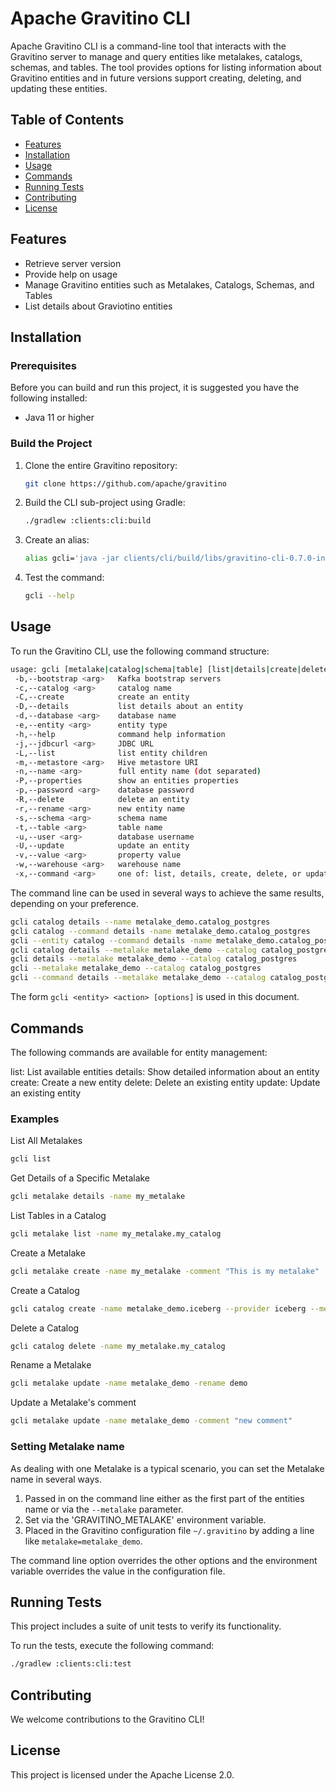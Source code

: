 <!--
  Licensed to the Apache Software Foundation (ASF) under one
  or more contributor license agreements.  See the NOTICE file
  distributed with this work for additional information
  regarding copyright ownership.  The ASF licenses this file
  to you under the Apache License, Version 2.0 (the
  "License"); you may not use this file except in compliance
  with the License.  You may obtain a copy of the License at

   http://www.apache.org/licenses/LICENSE-2.0

  Unless required by applicable law or agreed to in writing,
  software distributed under the License is distributed on an
  "AS IS" BASIS, WITHOUT WARRANTIES OR CONDITIONS OF ANY
  KIND, either express or implied.  See the License for the
  specific language governing permissions and limitations
  under the License.
-->

# Apache Gravitino CLI

Apache Gravitino CLI is a command-line tool that interacts with the Gravitino server to manage and query entities like metalakes, catalogs, schemas, and tables. The tool provides options for listing information about Gravitino entities and in future versions support creating, deleting, and updating these entities.

## Table of Contents

- [Features](#features)
- [Installation](#installation)
- [Usage](#usage)
- [Commands](#commands)
- [Running Tests](#running-tests)
- [Contributing](#contributing)
- [License](#license)

## Features

- Retrieve server version
- Provide help on usage
- Manage Gravitino entities such as Metalakes, Catalogs, Schemas, and Tables
- List details about Graviotino entities

## Installation

### Prerequisites

Before you can build and run this project, it is suggested you have the following installed:

- Java 11 or higher

### Build the Project

1. Clone the entire Gravitino repository:

    ```bash
    git clone https://github.com/apache/gravitino
    ```

2. Build the CLI sub-project using Gradle:

    ```bash
    ./gradlew :clients:cli:build
    ```
3. Create an alias:

    ```bash
    alias gcli='java -jar clients/cli/build/libs/gravitino-cli-0.7.0-incubating-SNAPSHOT.jar'
    ```
3. Test the command:
    ```bash
    gcli --help
    ```

## Usage

To run the Gravitino CLI, use the following command structure:

```bash
usage: gcli [metalake|catalog|schema|table] [list|details|create|delete|update|set|remove|properties] [options]
 -b,--bootstrap <arg>   Kafka bootstrap servers
 -c,--catalog <arg>     catalog name
 -C,--create            create an entity
 -D,--details           list details about an entity
 -d,--database <arg>    database name
 -e,--entity <arg>      entity type
 -h,--help              command help information
 -j,--jdbcurl <arg>     JDBC URL
 -L,--list              list entity children
 -m,--metastore <arg>   Hive metastore URI
 -n,--name <arg>        full entity name (dot separated)
 -P,--properties        show an entities properties
 -p,--password <arg>    database password
 -R,--delete            delete an entity
 -r,--rename <arg>      new entity name
 -s,--schema <arg>      schema name
 -t,--table <arg>       table name
 -u,--user <arg>        database username
 -U,--update            update an entity
 -v,--value <arg>       property value
 -w,--warehouse <arg>   warehouse name
 -x,--command <arg>     one of: list, details, create, delete, or update
```

The command line can be used in several ways to achieve the same results, depending on your preference.
```bash
gcli catalog details --name metalake_demo.catalog_postgres
gcli catalog --command details -name metalake_demo.catalog_postgres
gcli --entity catalog --command details -name metalake_demo.catalog_postgres
gcli catalog details --metalake metalake_demo --catalog catalog_postgres
gcli details --metalake metalake_demo --catalog catalog_postgres
gcli --metalake metalake_demo --catalog catalog_postgres
gcli --command details --metalake metalake_demo --catalog catalog_postgres
```
The form `gcli <entity> <action> [options]` is used in this document.

## Commands
The following commands are available for entity management:

list: List available entities
details: Show detailed information about an entity
create: Create a new entity
delete: Delete an existing entity
update: Update an existing entity

### Examples
List All Metalakes

```bash
gcli list
```

Get Details of a Specific Metalake

```bash
gcli metalake details -name my_metalake
```

List Tables in a Catalog

```bash
gcli metalake list -name my_metalake.my_catalog
```

Create a Metalake

```bash
gcli metalake create -name my_metalake -comment "This is my metalake"
```

Create a Catalog

```bash
gcli catalog create -name metalake_demo.iceberg --provider iceberg --metastore thrift://hive-host:9083 --warehouse hdfs://hdfs-host:9000/user/iceberg/warehouse
```

Delete a Catalog

```bash
gcli catalog delete -name my_metalake.my_catalog
```

Rename a Metalake

```bash
gcli metalake update -name metalake_demo -rename demo 
```

Update a Metalake's comment

```bash
gcli metalake update -name metalake_demo -comment "new comment" 
```

### Setting Metalake name

As dealing with one Metalake is a typical scenario, you can set the Metalake name in several ways.

1. Passed in on the command line either as the first part of the entities name or via the `--metalake` parameter.
2. Set via the 'GRAVITINO_METALAKE' environment variable.
3. Placed in the Gravitino configuration file `~/.gravitino` by adding a line like `metalake=metalake_demo`.

The command line option overrides the other options and the environment variable overrides the value in the configuration file.

## Running Tests

This project includes a suite of unit tests to verify its functionality.

To run the tests, execute the following command:

```bash
./gradlew :clients:cli:test
```

## Contributing

We welcome contributions to the Gravitino CLI!

## License

This project is licensed under the Apache License 2.0.
